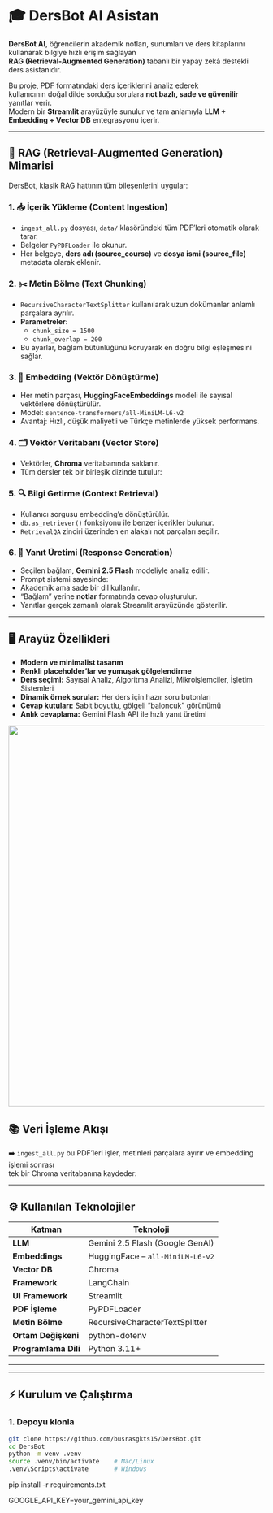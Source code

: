 # 🎓 DersBot AI Asistan

**DersBot AI**, öğrencilerin akademik notları, sunumları ve ders kitaplarını kullanarak bilgiye hızlı erişim sağlayan  
**RAG (Retrieval-Augmented Generation)** tabanlı bir yapay zekâ destekli ders asistanıdır.

Bu proje, PDF formatındaki ders içeriklerini analiz ederek  
kullanıcının doğal dilde sorduğu sorulara **not bazlı, sade ve güvenilir** yanıtlar verir.  
Modern bir **Streamlit** arayüzüyle sunulur ve tam anlamıyla **LLM + Embedding + Vector DB** entegrasyonu içerir.

---

## 🧠 RAG (Retrieval-Augmented Generation) Mimarisi

DersBot, klasik RAG hattının tüm bileşenlerini uygular:

### 1. 📥 İçerik Yükleme (Content Ingestion)
- `ingest_all.py` dosyası, `data/` klasöründeki tüm PDF’leri otomatik olarak tarar.
- Belgeler `PyPDFLoader` ile okunur.
- Her belgeye, **ders adı (source_course)** ve **dosya ismi (source_file)** metadata olarak eklenir.

### 2. ✂️ Metin Bölme (Text Chunking)
- `RecursiveCharacterTextSplitter` kullanılarak uzun dokümanlar anlamlı parçalara ayrılır.
- **Parametreler:**
  - `chunk_size = 1500`
  - `chunk_overlap = 200`
- Bu ayarlar, bağlam bütünlüğünü koruyarak en doğru bilgi eşleşmesini sağlar.

### 3. 🔡 Embedding (Vektör Dönüştürme)
- Her metin parçası, **HuggingFaceEmbeddings** modeli ile sayısal vektörlere dönüştürülür.
- Model: `sentence-transformers/all-MiniLM-L6-v2`
- Avantaj: Hızlı, düşük maliyetli ve Türkçe metinlerde yüksek performans.

### 4. 🗂️ Vektör Veritabanı (Vector Store)
- Vektörler, **Chroma** veritabanında saklanır.
- Tüm dersler tek bir birleşik dizinde tutulur:


### 5. 🔍 Bilgi Getirme (Context Retrieval)
- Kullanıcı sorgusu embedding’e dönüştürülür.
- `db.as_retriever()` fonksiyonu ile benzer içerikler bulunur.
- `RetrievalQA` zinciri üzerinden en alakalı not parçaları seçilir.

### 6. 🧾 Yanıt Üretimi (Response Generation)
- Seçilen bağlam, **Gemini 2.5 Flash** modeliyle analiz edilir.
- Prompt sistemi sayesinde:
- Akademik ama sade bir dil kullanılır.
- “Bağlam” yerine **notlar** formatında cevap oluşturulur.
- Yanıtlar gerçek zamanlı olarak Streamlit arayüzünde gösterilir.

---

## 🖥️ Arayüz Özellikleri

- **Modern ve minimalist tasarım**
- **Renkli placeholder’lar ve yumuşak gölgelendirme**
- **Ders seçimi:** Sayısal Analiz, Algoritma Analizi, Mikroişlemciler, İşletim Sistemleri
- **Dinamik örnek sorular:** Her ders için hazır soru butonları
- **Cevap kutuları:** Sabit boyutlu, gölgeli “baloncuk” görünümü
- **Anlık cevaplama:** Gemini Flash API ile hızlı yanıt üretimi

<img src="https://github.com/user-attachments/assets/03a81b9d-derbot-ui-preview.png" width="750">

## 📚 Veri İşleme Akışı
➡️ `ingest_all.py` bu PDF’leri işler, metinleri parçalara ayırır ve embedding işlemi sonrası  
tek bir Chroma veritabanına kaydeder:  


---

## ⚙️ Kullanılan Teknolojiler

| Katman | Teknoloji |
|--------|------------|
| **LLM** | Gemini 2.5 Flash (Google GenAI) |
| **Embeddings** | HuggingFace – `all-MiniLM-L6-v2` |
| **Vector DB** | Chroma |
| **Framework** | LangChain |
| **UI Framework** | Streamlit |
| **PDF İşleme** | PyPDFLoader |
| **Metin Bölme** | RecursiveCharacterTextSplitter |
| **Ortam Değişkeni** | python-dotenv |
| **Programlama Dili** | Python 3.11+ |

---


---

## ⚡ Kurulum ve Çalıştırma

### 1. Depoyu klonla
```bash
git clone https://github.com/busrasgkts15/DersBot.git
cd DersBot
python -m venv .venv
source .venv/bin/activate    # Mac/Linux
.venv\Scripts\activate       # Windows
````
pip install -r requirements.txt

GOOGLE_API_KEY=your_gemini_api_key

